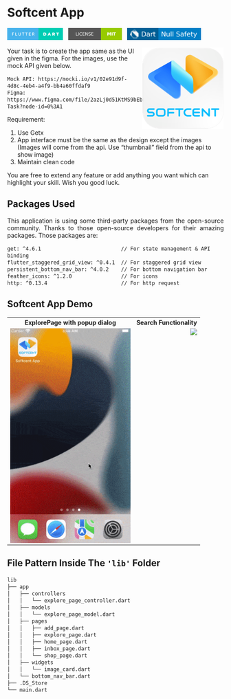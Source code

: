 # Softcent App

<img src="screenshots/badges/flutter-dart.svg" height="28px" />&nbsp;&nbsp;
<a href="https://choosealicense.com/licenses/mit/" target="_blank"><img src="screenshots/badges/license-MIT.svg" height="28px" /></a>&nbsp;&nbsp;
<img src="screenshots/badges/dart-null_safety-blue.svg" height="28px"/>

<img align="right" src="screenshots/logo/playstore.png" height="190"></img>

<p>Your task is to create the app same as the UI given in the figma. For the images, use the mock API given below.</p>

```
Mock API: https://mocki.io/v1/02e91d9f-4d8c-4eb4-a4f9-bb4a60ffdaf9
Figma:    https://www.figma.com/file/2azLj0d51KtMS9bEbdFmA6/Test-Task?node-id=0%3A1
```

Requirement:

1. Use Getx
2. App interface must be the same as the design except the images (Images will come from the api. Use “thumbnail” field from the api to show image)
3. Maintain clean code

You are free to extend any feature or add anything you want which can highlight your skill. Wish you good luck.

## Packages Used

<p align="justify">
  This application is using some third-party packages from the open-source community. Thanks to those open-source developers for their amazing packages. Those packages are: 
</p>

```
get: ^4.6.1                          // For state management & API binding
flutter_staggered_grid_view: ^0.4.1  // For staggered grid view
persistent_bottom_nav_bar: ^4.0.2    // For bottom navigation bar
feather_icons: ^1.2.0                // For icons
http: ^0.13.4                        // For http request
```

## Softcent App Demo

<table align="center" style="margin: 0px auto;">
  <tr>
    <th>ExplorePage with popup dialog</th>
    <th>Search Functionality</th>
  </tr>
  <tr>
    <td><img align="right" src="screenshots/gifs/demo_1.gif" height="500"></img></td>
    <td><img align="right" src="screenshots/gifs/darkMode.gif" height="500"></img></td>
  </tr>
  </table>

## File Pattern Inside The `'lib'` Folder

```
lib
├── app
│   ├── controllers
│   │   └── explore_page_controller.dart
│   ├── models
│   │   └── explore_page_model.dart
│   ├── pages
│   │   ├── add_page.dart
│   │   ├── explore_page.dart
│   │   ├── home_page.dart
│   │   ├── inbox_page.dart
│   │   └── shop_page.dart
│   ├── widgets
│   │   └── image_card.dart
│   └── bottom_nav_bar.dart
├── .DS_Store
└── main.dart
```
